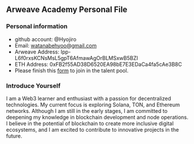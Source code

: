  
## Arweave Academy Personal File

### Personal information

- github account: @Hyojiro
- Email: watanabehyoo@gmail.com
- Arweave Address: Ipp-L6f0rxsKCNsMsL5gpT6AfmawAgOrBLMSxwB5BZI
- ETH Address: 0xFB2f55AD38D6520EA98bE7E3EDaCa4fa5cAe3B8C
- Please finish this [form](https://docs.google.com/forms/d/e/1FAIpQLSfWA5fIIcBgmRppm3jNz5vmf9Mai_QMVil-2pO4r7YKn_Zhtw/viewform?usp=sf_link) to join in the talent pool.

### Introduce Yourself
I am a Web3 learner and enthusiast with a passion for decentralized technologies. My current focus is exploring Solana, TON, and Ethereum networks. Although I am still in the early stages, I am committed to deepening my knowledge in blockchain development and node operations.  
I believe in the potential of blockchain to create more inclusive digital ecosystems, and I am excited to contribute to innovative projects in the future.
